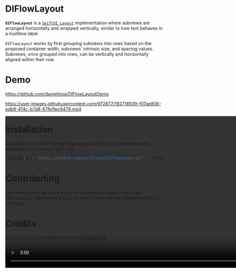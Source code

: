 # DIFlowLayout

**`DIFlowLayout`** is a [`SwiftUI Layout`](https://developer.apple.com/documentation/swiftui/layout) implementation where subviews are arranged horizontally and wrapped vertically, similar to how text behaves in a multiline label. 

`DIFlowLayout` works by first grouping subviews into rows based on the proposed container width, subviews' intrinsic size, and spacing values.
Subviews, once grouped into rows, can be vertically and horizontally aligned within their row.

# Demo

https://github.com/danielinoa/DIFlowLayoutDemo

https://user-images.githubusercontent.com/972877/192718939-f07ae806-edb9-414c-b7d8-67fe1fec9479.mp4

<video autoplay loop style="width:100%; height: auto; position:absolute; z-index: -1;">
  <source src="https://user-images.githubusercontent.com/972877/192718939-f07ae806-edb9-414c-b7d8-67fe1fec9479.mp4" type="video/mp4" />
</video>

# Installation

To install using Swift Package Manager, add this to the dependencies section in your `Package.swift` file:

```swift
.package(url: "https://github.com/danielinoa/DIFlowLayout.git", .branch("main"))
```

# Contributing

Feel free to open an issue if you have questions about how to use `DIFlowLayout`, discovered a bug, or want to improve the implementation or interface.

# Credits

`DIFlowLayout` is primarily the work of [Daniel Inoa](https://github.com/danielinoa).
